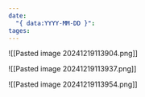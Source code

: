 ```yaml
---
date:
  "{ data:YYYY-MM-DD }": 
tages:
---
```

![[Pasted image 20241219113904.png]]




![[Pasted image 20241219113937.png]]




![[Pasted image 20241219113954.png]]
```




































```